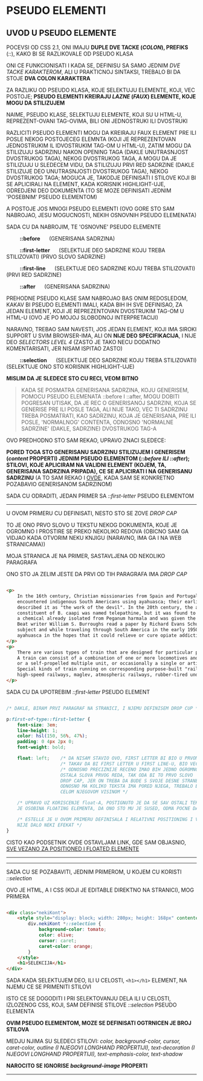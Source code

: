 # PSEUDO ELEMENTI

## UVOD U PSEUDO ELEMENTE

POCEVSI OD CSS 2.1, ONI IMAJU **DUPLE DVE TACKE (*COLON*), PREFIKS** (*::*), KAKO BI SE RAZLIKOVALE OD PSEUDO KLASA

ONI CE FUNKCIONISATI I KADA SE, DEFINISU SA SAMO JEDNIM *DVE TACKE KARAKTEROM*, ALI U PRAKTICNOJ SINTAKSI, TREBALO BI DA STOJE **DVA COLON KARAKTERA**

ZA RAZLIKU OD PSEUDO KLASA, KOJE SELEKTUJU ELEMENTE, KOJI, VEC POSTOJE; **PSEUDO ELEMENTI KREIRAJU *LAZNE* (*FAUX*) ELEMENTE, KOJE MOGU DA STILIZUJEM**

NAIME, PSEUDO KLASE, SELEKTUJU ELEMENTE, KOJI SU U HTML-U, REPREZENT-OVANI TAG-OVIMA, BILI ONI JEDNOSTRUKI ILI DVOSTRUKI

RAZLICITI PSEUDO ELEMENTI MOGU DA KREIRAJU FAUX ELEMENT PRE ILI POSLE NEKOG POSTOJECEG ELEMNTA (KOJI JE REPREZENTOVAN JEDNOSTRUKIM IL IDVOSTRUKIM TAG-OM U HTML-U), ZATIM MOGU DA STILIZUJU SADRZINU NAKON OPENING TAGA (DAKLE UNUTRASNJOST DVOSTRUKOG TAGA), NEKOG DVOSTRUKOG TAGA, A MOGU DA JE STILIZUJU U SLEDECEM VIDU, DA STILIZUJU PRVI RED SADRZINE (DAKLE STILIZUJE DEO UNUTRASNJOSTI DVOSTRUKOG TAGA), NEKOG DVOSTRUKOG TAGA; MOGUCA JE, TAKODJE DEFINISATI I STILOVE KOJI BI SE APLICIRALI NA ELEMENT, KADA KORISNIK HIGHLIGHT-UJE, ODREDJENI DEO DOKUMENTA (TO SE MOZE DEFINISATI JEDNIM 'POSEBNIM' PSEUDO ELEMENTOM)

A POSTOJE JOS MNOGI PSEUDO ELEMENTI (OVO GORE STO SAM NABROJAO, JESU MOGUCNOSTI, NEKIH OSNOVNIH PSEUDO ELEMENATA)

SADA CU DA NABROJIM, TE 'OSNOVNE' PSEUDO ELEMENTE

&nbsp;&nbsp;&nbsp;&nbsp;&nbsp;&nbsp;&nbsp;&nbsp; **::before**    &nbsp;&nbsp;&nbsp;&nbsp;       (GENERISANA SADRZINA)

&nbsp;&nbsp;&nbsp;&nbsp;&nbsp;&nbsp;&nbsp;&nbsp; **::first-letter**  &nbsp;&nbsp;&nbsp;&nbsp;   (SELEKTUJE DEO SADRZINE KOJU TREBA STILIZOVATI) (PRVO SLOVO SADRZINE)

&nbsp;&nbsp;&nbsp;&nbsp;&nbsp;&nbsp;&nbsp;&nbsp; **::first-line**   &nbsp;&nbsp;&nbsp;&nbsp;    (SELEKTUJE DEO SADRZINE KOJU TREBA STILIZOVATI) (PRVI RED SADRZINE)

&nbsp;&nbsp;&nbsp;&nbsp;&nbsp;&nbsp;&nbsp;&nbsp; **::after**      &nbsp;&nbsp;&nbsp;&nbsp;      (GENERISANA SADRZINA)

PREHODNE PSEUDO KLASE SAM NABROJAO BAS ONIM REDOSLEDOM, KAKAV BI PSEUDO ELEMENTI IMALI, KADA BIH IH SVE DEFINISAO, ZA JEDAN ELEMENT, KOJI JE REPREZENTOVAN DVOSTRUKIM TAG-OM U HTML-U (OVO JE PO MOJOJ SLOBODNOJ INTERPRETACIJI)

NARAVNO, TREBAO SAM NAVESTI, JOS JEDAN ELEMENT, KOJI IMA SIROKI SUPPORT U SVIM BROWSER-IMA, ALI ON **NIJE DEO SPECIFIKACIJA**, I NIJE DEO *SELECTORS LEVEL 4* (ZASTO JE TAKO NECU DODATNO KOMENTARISATI, JER NISAM ISPITAO ZASTO)

&nbsp;&nbsp;&nbsp;&nbsp;&nbsp;&nbsp;&nbsp;&nbsp; **::selection**  &nbsp;&nbsp;&nbsp;&nbsp;   (SELEKTUJE DEO SADRZINE KOJU TREBA STILIZOVATI) (SELEKTUJE ONO STO KORISNIK HIGHLIGHT-UJE)

**MISLIM DA JE SLEDECE STO CU RECI, VEOM BITNO**

> KADA SE POSMATRA GENERISANA SADRZINA, KOJU GENERISEM, POMOCU PSEUDO ELEMENATA ::before I ::after, MOGU DOBITI POGRESAN UTISAK, DA JE REC O GENERISANOJ SADRZINI, KOJA SE GENERISE PRE ILI POSLE TAGA, ALI NIJE TAKO, VEC TI SADRZINU TREBA POSMATRATI, KAO SADRZINU, KOJA JE GENERISANA, PRE ILI POSLE, 'NORMALNOG' CONTENTA, ODNOSNO 'NORMALNE SADRZINE' (DAKLE, SADRZINE) DVOSTRUKOG TAG-A

OVO PREDHODNO STO SAM REKAO, UPRAVO ZNACI SLEDECE:

**PORED TOGA STO GENERISANU SADRZINU STILIZUJEM I GENERISEM (*content* PROPERTI) JEDNIM PSEUDO ELEMENTOM (*::before ILI ::after*); STILOVI, KOJE APLICIRAM NA VALIDNI ELEMENT (KOJEM, TA, GENERISANA SADRZINA PRIPADA), CE SE APLICIRATI I NA GENERISANU SADRZINU** (A TO SAM REKAO I [OVDE](./GENERISANA%20SADRZINA/1.%20GENERISANA%20SADRZINA%20%29BEFORE%20I%20AFTER%29.md), KADA SAM SE KONKRETNO POZABAVIO GENERISANOM SADRZINOM)

SADA CU ODRADITI, JEDAN PRIMER SA *::first-letter* PSEUDO ELEMENTOM

****

U OVOM PRIMERU CU DEFINISATI, NESTO STO SE ZOVE *DROP CAP*

TO JE ONO PRVO SLOVO U TEKSTU NEKOG DOKUMENTA, KOJE JE OGROMNO I PROSTIRE SE PREKO NEKOLIKO REDOVA (OBICNO SAM GA VIDJAO KADA OTVORIM NEKU KNJIGU (NARAVNO, IMA GA I NA WEB STRANICAMA))

MOJA STRANICA JE NA PRIMER, SASTAVLJENA OD NEKOLIKO PARAGRAFA

ONO STO JA ZELIM JESTE DA PRVI OD TIH PARAGRAFA IMA *DROP CAP*

```HTML

<p>
    In the 16th century, Christian missionaries from Spain and Portugal first
    encountered indigenous South Americans using ayahuasca; their earliest reports
    described it as "the work of the devil". In the 20th century, the active chemical
    constituent of B. caapi was named telepathine, but it was found to be identical to
    a chemical already isolated from Peganum harmala and was given the name harmine.
    Beat writer William S. Burroughs read a paper by Richard Evans Schultes on the
    subject and while traveling through South America in the early 1950s sought out
    ayahuasca in the hopes that it could relieve or cure opiate addiction.
</p>
<p>
    There are various types of train that are designed for particular purposes.
    A train can consist of a combination of one or more locomotives and attached railrcars,
    or a self-propelled multiple unit, or occasionally a single or articulated powcoach called a railcar.
    Special kinds of train running on corresponding purpose-built "railways"monorails,
    high-speed railways, maglev, atmospheric railways, rubber-tired undergrofunicular and cog railways.
</p>

```

SADA CU DA UPOTREBIM *::first-letter* PSEUDO ELEMENT

```CSS

/* DAKLE, BIRAM PRVI PARAGRAF NA STRANICI, I NJEMU DEFINISEM DROP CUP */

p:first-of-type::first-letter {
    font-size: 3em;
    line-height: 1;
    color: hsl(150, 56%, 47%);
    padding: 0 4px 2px 0;
    font-weight: bold;

    float: left;    /* DA NISAM STAVIO OVO, FIRST LETTER BI BIO U PRVOM LINE-U, CIME BI IMAO IZGLED */
                    /* TAKAV DA BI FIRST LETTER U FIRST LINE-U, BIO VECI OD OSTALIH SLOVA */
                    /* ODNOSNO PRECIZNIJE RECENO IMAO BIH JEDNO OGROMNO SLOVO U PRVOM REDU A PORED NJEGA
                    OSTALA SLOVA PRVOG REDA, TAK ODA BI TO PRVO SLOVO 'STRCALO', A TAKO NE TREBA DA IZGLEDA
                    DROP CAP, JER ON TREBA DA BUDE S SVOJE DESNE STRANE 'PREPLAVLJEN' TEKSTOM 
                    ODNOSNO MA KOLIKO TEKSTA IMA PORED NJEGA, TREBALO BI DA SE TAJ TEKST NALAZI DESNO OD NJEGA
                    CELOM NJEGOVOM VISINOM */

    /* UPRAVO UZ KORISCENJE float-A, POSTIGNUTO JE DA SE SAV OSTALI TEKST WRAPP-UJE, UZ FIRST LETTER, JER TAKVA
    JE OSOBINA FLOATING ELEMENTA, DA ONO STO MU JE SUSED, ODMA POCNE DA FLOAT-UJE UZ NJEGA */

    /* ESTELLE JE U OVOM PRIMERU DEFINISALA I RELATIVNI POSITIONING I VREDNOST top PROPERTIJA, ALI TO
    NIJE DALO NEKI EFEKAT */
}

```

CISTO KAO PODSETNIK OVDE OSTAVLJAM LINK, GDE SAM OBJASNIO, [SVE VEZANO ZA POSITIONED I FLOATED ELEMENTE](C%29%20FLOAT%20AND%20POSITIONING.MD)

****
****

SADA CU SE POZABAVITI, JEDNIM PRIMEROM, U KOJEM CU KORISTI *::selection*

OVO JE HTML, A I CSS (KOJI JE EDITABLE DIREKTNO NA STRANICI), MOG PRIMERA

```HTML

<div class="nekiKont">
    <style style="display: block; width: 280px; height: 168px" contenteditable>
        div.nekiKont *::selection {
            background-color: tomato;
            color: olive;
            cursor: caret;
            caret-color: orange;
        }
    </style>
    <h1>SELEKCIJA</h1>
</div>

```

SADA KADA SELEKTUJEM DEO, ILI U CELOSTI, `<h1></h1>` ELEMENT, NA NJEMU CE SE PRIMENITI STILOVI

ISTO CE SE DOGODITI I PRI SELEKTOVANJU DELA ILI U CELOSTI, IZLOZENOG CSS, KOJI, SAM DEFINISE STILOVE *::selection* PSEUDO ELEMENTA

**OVIM PSEUDO ELEMENTOM, MOZE SE DEFINISATI OGTRNICEN JE BROJ STILOVA**

MEDJU NJIMA SU SLEDECI STILOVI: *color, background-color, cursor, caret-color, outline (I NJEGOVI LONGHAND PROPERTIJI), text-decoration (I NJEGOVI LONGHAND PROPERTIJI), text-emphasis-color, text-shadow*

**NAROCITO SE IGNORISE *background-image* PROPERTI**

****
